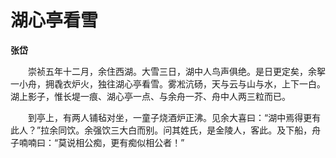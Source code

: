 # 湖心亭看雪

**张岱**

　　崇祯五年十二月，余住西湖。大雪三日，湖中人鸟声俱绝。是日更定矣，余挐一小舟，拥毳衣炉火，独往湖心亭看雪。雾凇沆砀，天与云与山与水，上下一白。湖上影子，惟长堤一痕、湖心亭一点、与余舟一芥、舟中人两三粒而已。

　　到亭上，有两人铺毡对坐，一童子烧酒炉正沸。见余大喜曰：“湖中焉得更有此人？”拉余同饮。余强饮三大白而别。问其姓氏，是金陵人，客此。及下船，舟子喃喃曰：“莫说相公痴，更有痴似相公者！”